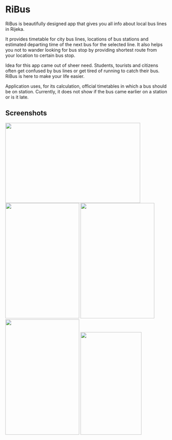 # RiBus

RiBus is beautifully designed app that gives you all info about local bus lines in Rijeka.
 
It provides timetable for city bus lines, locations of bus stations and estimated departing time of the next bus for the selected line. It also helps you not to wander looking for bus stop by providing shortest route from your location to certain bus stop.
 
Idea for this app came out of sheer need. Students, tourists and citizens often get confused by bus lines or get tired of running to catch their bus. RiBus is here to make your life easier.

Application uses, for its calculation, official timetables in which a bus should be on station. Currently, it does not show if the bus came earlier on a station or is it late.

## Screenshots

<img src="https://github.com/marioloncar/RiBus-Android/blob/master/screenshots/home.png" width="420" height="250">
<img src="https://github.com/marioloncar/RiBus-Android/blob/master/screenshots/maps.png" width="230" height="360">
<img src="https://github.com/marioloncar/RiBus-Android/blob/master/screenshots/stations.png" width="230" height="360">
<img src="https://github.com/marioloncar/RiBus-Android/blob/master/screenshots/time_calculation.png" width="230" height="360">
<img src="https://github.com/marioloncar/RiBus-Android/blob/master/screenshots/timetable.png" width="190" height="320">
